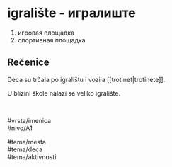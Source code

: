# igralište - игралиште

1. игровая площадка  
2. спортивная площадка

## Rečenice

Deca su trčala po igralištu i vozila [[trotinet|trotinete]].  

U blizini škole nalazi se veliko igralište.

<br>

#vrsta/imenica  
#nivo/A1  

#tema/mesta  
#tema/deca  
#tema/aktivnosti
